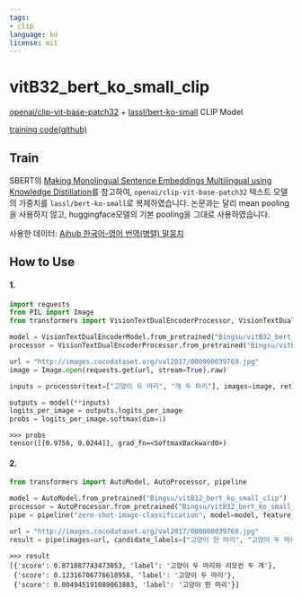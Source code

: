 ```yaml
---
tags:
- clip
language: ko
license: mit
---
```


# vitB32_bert_ko_small_clip

[openai/clip-vit-base-patch32](https://huggingface.co/openai/clip-vit-base-patch32) + [lassl/bert-ko-small](https://huggingface.co/lassl/bert-ko-small) CLIP Model

[training code(github)](https://github.com/Bing-su/KoCLIP_training_code)

## Train

SBERT의 [Making Monolingual Sentence Embeddings Multilingual using Knowledge Distillation](https://arxiv.org/abs/2004.09813)를 참고하여, `openai/clip-vit-base-patch32` 텍스트 모델의 가중치를 `lassl/bert-ko-small`로 복제하였습니다. 논문과는 달리 mean pooling을 사용하지 않고, huggingface모델의 기본 pooling을 그대로 사용하였습니다.

사용한 데이터: [Aihub 한국어-영어 번역(병렬) 말뭉치](https://aihub.or.kr/aidata/87)


## How to Use

#### 1.

```python
import requests
from PIL import Image
from transformers import VisionTextDualEncoderProcessor, VisionTextDualEncoderModel  # or Auto...

model = VisionTextDualEncoderModel.from_pretrained("Bingsu/vitB32_bert_ko_small_clip")
processor = VisionTextDualEncoderProcessor.from_pretrained("Bingsu/vitB32_bert_ko_small_clip")

url = "http://images.cocodataset.org/val2017/000000039769.jpg"
image = Image.open(requests.get(url, stream=True).raw)

inputs = processor(text=["고양이 두 마리", "개 두 마리"], images=image, return_tensors="pt", padding=True)

outputs = model(**inputs)
logits_per_image = outputs.logits_per_image
probs = logits_per_image.softmax(dim=1)
```

```pycon
>>> probs
tensor([[0.9756, 0.0244]], grad_fn=<SoftmaxBackward0>)
```

#### 2.

```python
from transformers import AutoModel, AutoProcessor, pipeline

model = AutoModel.from_pretrained("Bingsu/vitB32_bert_ko_small_clip")
processor = AutoProcessor.from_pretrained("Bingsu/vitB32_bert_ko_small_clip")
pipe = pipeline("zero-shot-image-classification", model=model, feature_extractor=processor.feature_extractor, tokenizer=processor.tokenizer)

url = "http://images.cocodataset.org/val2017/000000039769.jpg"
result = pipe(images=url, candidate_labels=["고양이 한 마리", "고양이 두 마리", "고양이 두 마리와 리모컨 두 개"], hypothesis_template="{}")
```

```pycon
>>> result
[{'score': 0.871887743473053, 'label': '고양이 두 마리와 리모컨 두 개'},
 {'score': 0.12316706776618958, 'label': '고양이 두 마리'},
 {'score': 0.004945191089063883, 'label': '고양이 한 마리'}]
```
